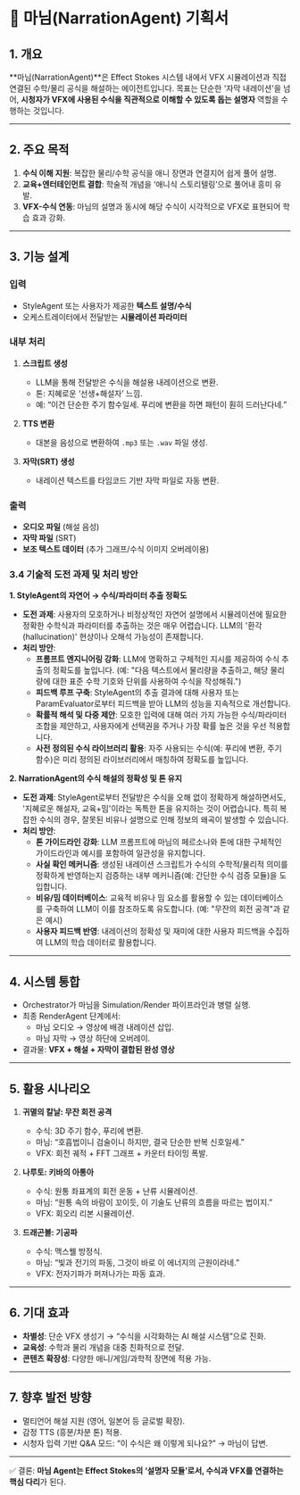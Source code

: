 # 📖 마님(NarrationAgent) 기획서

## 1. 개요
**마님(NarrationAgent)**은 Effect Stokes 시스템 내에서 VFX 시뮬레이션과 직접 연결된 수학/물리 공식을 해설하는 에이전트입니다. 목표는 단순한 '자막 내레이션'을 넘어, **시청자가 VFX에 사용된 수식을 직관적으로 이해할 수 있도록 돕는 설명자** 역할을 수행하는 것입니다.

---

## 2. 주요 목적
1. **수식 이해 지원**: 복잡한 물리/수학 공식을 애니 장면과 연결지어 쉽게 풀어 설명.
2. **교육+엔터테인먼트 결합**: 학술적 개념을 ‘애니식 스토리텔링’으로 풀어내 흥미 유발.
3. **VFX-수식 연동**: 마님의 설명과 동시에 해당 수식이 시각적으로 VFX로 표현되어 학습 효과 강화.

---

## 3. 기능 설계
### 입력
- StyleAgent 또는 사용자가 제공한 **텍스트 설명/수식**
- 오케스트레이터에서 전달받는 **시뮬레이션 파라미터**

### 내부 처리
1. **스크립트 생성**
   - LLM을 통해 전달받은 수식을 해설용 내레이션으로 변환.
   - 톤: 지혜로운 ‘선생+해설자’ 느낌.
   - 예: “이건 단순한 주기 함수일세. 푸리에 변환을 하면 패턴이 훤히 드러난다네.”

2. **TTS 변환**
   - 대본을 음성으로 변환하여 `.mp3` 또는 `.wav` 파일 생성.

3. **자막(SRT) 생성**
   - 내레이션 텍스트를 타임코드 기반 자막 파일로 자동 변환.

### 출력
- **오디오 파일** (해설 음성)
- **자막 파일** (SRT)
- **보조 텍스트 데이터** (추가 그래프/수식 이미지 오버레이용)

### 3.4 기술적 도전 과제 및 처리 방안

**1. StyleAgent의 자연어 → 수식/파라미터 추출 정확도**
*   **도전 과제**: 사용자의 모호하거나 비정상적인 자연어 설명에서 시뮬레이션에 필요한 정확한 수학식과 파라미터를 추출하는 것은 매우 어렵습니다. LLM의 '환각(hallucination)' 현상이나 오해석 가능성이 존재합니다.
*   **처리 방안**:
    *   **프롬프트 엔지니어링 강화**: LLM에 명확하고 구체적인 지시를 제공하여 수식 추출의 정확도를 높입니다. (예: "다음 텍스트에서 물리량을 추출하고, 해당 물리량에 대한 표준 수학 기호와 단위를 사용하여 수식을 작성해줘.")
    *   **피드백 루프 구축**: StyleAgent의 추출 결과에 대해 사용자 또는 ParamEvaluator로부터 피드백을 받아 LLM의 성능을 지속적으로 개선합니다.
    *   **확률적 해석 및 다중 제안**: 모호한 입력에 대해 여러 가지 가능한 수식/파라미터 조합을 제안하고, 사용자에게 선택권을 주거나 가장 확률 높은 것을 우선 적용합니다.
    *   **사전 정의된 수식 라이브러리 활용**: 자주 사용되는 수식(예: 푸리에 변환, 주기 함수)은 미리 정의된 라이브러리에서 매칭하여 정확도를 높입니다.

**2. NarrationAgent의 수식 해설의 정확성 및 톤 유지**
*   **도전 과제**: StyleAgent로부터 전달받은 수식을 오해 없이 정확하게 해설하면서도, '지혜로운 해설자, 교육+밈'이라는 독특한 톤을 유지하는 것이 어렵습니다. 특히 복잡한 수식의 경우, 잘못된 비유나 설명으로 인해 정보의 왜곡이 발생할 수 있습니다.
*   **처리 방안**:
    *   **톤 가이드라인 강화**: LLM 프롬프트에 마님의 페르소나와 톤에 대한 구체적인 가이드라인과 예시를 포함하여 일관성을 유지합니다.
    *   **사실 확인 메커니즘**: 생성된 내레이션 스크립트가 수식의 수학적/물리적 의미를 정확하게 반영하는지 검증하는 내부 메커니즘(예: 간단한 수식 검증 모듈)을 도입합니다.
    *   **비유/밈 데이터베이스**: 교육적 비유나 밈 요소를 활용할 수 있는 데이터베이스를 구축하여 LLM이 이를 참조하도록 유도합니다. (예: "무잔의 회전 공격"과 같은 예시)
    *   **사용자 피드백 반영**: 내레이션의 정확성 및 재미에 대한 사용자 피드백을 수집하여 LLM의 학습 데이터로 활용합니다.

---

## 4. 시스템 통합
- Orchestrator가 마님을 Simulation/Render 파이프라인과 병렬 실행.
- 최종 RenderAgent 단계에서:
  - 마님 오디오 → 영상에 배경 내레이션 삽입.
  - 마님 자막 → 영상 하단에 오버레이.
- 결과물: **VFX + 해설 + 자막이 결합된 완성 영상**

---

## 5. 활용 시나리오
1. **귀멸의 칼날: 무잔 회전 공격**
   - 수식: 3D 주기 함수, 푸리에 변환.
   - 마님: “호흡법이니 검술이니 하지만, 결국 단순한 반복 신호일세.”
   - VFX: 회전 궤적 + FFT 그래프 + 카운터 타이밍 폭발.

2. **나루토: 키바의 아통아**
   - 수식: 원통 좌표계의 회전 운동 + 난류 시뮬레이션.
   - 마님: “원통 속의 바람이 꼬이듯, 이 기술도 난류의 흐름을 따르는 법이지.”
   - VFX: 회오리 리본 시뮬레이션.

3. **드래곤볼: 기공파**
   - 수식: 맥스웰 방정식.
   - 마님: “빛과 전기의 파동, 그것이 바로 이 에너지의 근원이라네.”
   - VFX: 전자기파가 퍼져나가는 파동 효과.

---

## 6. 기대 효과
- **차별성**: 단순 VFX 생성기 → “수식을 시각화하는 AI 해설 시스템”으로 진화.
- **교육성**: 수학과 물리 개념을 대중 친화적으로 전달.
- **콘텐츠 확장성**: 다양한 애니/게임/과학적 장면에 적용 가능.

---

## 7. 향후 발전 방향
- 멀티언어 해설 지원 (영어, 일본어 등 글로벌 확장).
- 감정 TTS (흥분/차분 톤) 적용.
- 시청자 입력 기반 Q&A 모드: “이 수식은 왜 이렇게 되나요?” → 마님이 답변.

---

✅ 결론: **마님 Agent는 Effect Stokes의 ‘설명자 모듈’로서, 수식과 VFX를 연결하는 핵심 다리**가 된다.

